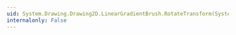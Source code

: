 ```yaml
---
uid: System.Drawing.Drawing2D.LinearGradientBrush.RotateTransform(System.Single,System.Drawing.Drawing2D.MatrixOrder)
internalonly: False
---
```

